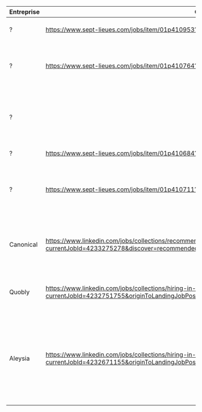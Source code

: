 
| **Entreprise** | **Offre**                                                                                                                                            | **Poste**                                                       | Lieu                | Stack                                                                                                                     | CV  | LM  | Candidature | Reponses |
| -------------- | ---------------------------------------------------------------------------------------------------------------------------------------------------- | --------------------------------------------------------------- | ------------------- | ------------------------------------------------------------------------------------------------------------------------ | --- | --- | ----------- | -------- |
| ?              | https://www.sept-lieues.com/jobs/item/01p410953?fromSearch=true                                                                                      | Software engineer Python                                        | Paris               | Python, Flask. FastAPI, AWS. Rabbit                                                                                       |     |     |             |          |
| ?              | https://www.sept-lieues.com/jobs/item/01p410764?fromSearch=true                                                                                      | Dev Backend Python                                              | Paris               | Python, SQL Alchemy, Celery, Kubernetes, Docker, Nomad, Pyra                                                              |     |     |             |          |
| ?              |                                                                                                                                                      | SW Developer C++/Multithreading                                 | Issy les Moulineaux | C++(17), Windows, VS, Linux, Makefile, CMake, Eclipse, Git, Gilab, Jen                                                    |     |     |             |          |
| ?              | https://www.sept-lieues.com/jobs/item/01p410684?fromSearch=true                                                                                      | Software Engineer (Python/PyQT)                                 | ?                   | Python,                                                                                                                   |     |     |             |          |
| ?              | https://www.sept-lieues.com/jobs/item/01p410711?fromSearch=true                                                                                      | C++/Python Engineer (Data Structures)                           | ?                   | C++17, Linux, Windows, Git, Algorithms, Data Structure, EDA, FPG                                                          |     |     |             |          |
| Canonical      | https://www.linkedin.com/jobs/collections/recommended/?currentJobId=4233275278&discover=recommended&discoveryOrigin=JOBS_HOME_JYMBII                 | Software Engineer - Python - Ubuntu Pro client - graduate level | Full remote         | Python, Ubuntu Linux, CI, end-system contract managment, Debian pa                                                        |     |     |             |          |
| Quobly         | https://www.linkedin.com/jobs/collections/hiring-in-network/?currentJobId=4232751755&originToLandingJobPostings=4233391796%2C4232751755%2C4231823037 | Quantum Software Stack engineer                                 | Grenoble            | Python, OOP, C/C++ or Rust, quantum programmatio                                                                          |     |     |             |          |
| Aleysia        | https://www.linkedin.com/jobs/collections/hiring-in-network/?currentJobId=4232671155&originToLandingJobPostings=4233391796%2C4232751755%2C4231823037 | Dev Python                                                      | Grenoble     Python sous Linux, FastApi, Flask ou Django, Pandas.  Numpy, Git Docker, Kubernetes, outil Big Data, environnement Cloud ig Data,  |     |     |             |          |
